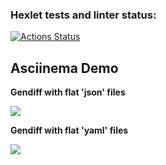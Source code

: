 ### Hexlet tests and linter status:
[![Actions Status](https://github.com/EweParo4ky/frontend-project-46/workflows/hexlet-check/badge.svg)](https://github.com/EweParo4ky/frontend-project-46/actions)

<h2> Asciinema Demo </h2>
<p><b>Gendiff with flat 'json' files</p>
<a href="https://asciinema.org/a/JOKkuhHo1AMgJsf9dkQpHSpYh" target="_blank"><img src="https://asciinema.org/a/JOKkuhHo1AMgJsf9dkQpHSpYh.svg" /></a>
<p><b>Gendiff with flat 'yaml' files</p>
<a href="https://asciinema.org/a/sS80Gr7uuudgE9CkdukHHA6zO" target="_blank"><img src="https://asciinema.org/a/sS80Gr7uuudgE9CkdukHHA6zO.svg" /></a>
